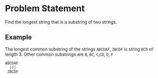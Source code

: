 # Problem Statement

Find the longest string that is a substring of two strings.

## Example

The longest common substring of the strings `ABCDAF`, `ZBCDF` is string `BCD` of length 3. Other common substrings are
`B`, `BC`, `C`,`CD`, `D`, `F`

```
ABCDAF
  |||
 ZBCDF
```
